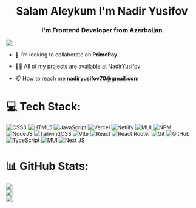 <h1 align="center">Salam Aleykum I'm Nadir Yusifov</h1>
<h3 align="center">I'm Frontend Developer from Azerbaijan</h3>

[![](https://visitcount.itsvg.in/api?id=NadirYusifov&icon=2&color=3)](https://visitcount.itsvg.in)

- 👯 I’m looking to collaborate on **PrimePay**

- 👨‍💻 All of my projects are available at <a href="https://github.com/NadirYusifov" target="blank">NadirYusifov</a>

- 📫 How to reach me **nadiryusifov70@gmail.com**




# 💻 Tech Stack:
![CSS3](https://img.shields.io/badge/css3-%231572B6.svg?style=for-the-badge&logo=css3&logoColor=white) ![HTML5](https://img.shields.io/badge/html5-%23E34F26.svg?style=for-the-badge&logo=html5&logoColor=white) ![JavaScript](https://img.shields.io/badge/javascript-%23323330.svg?style=for-the-badge&logo=javascript&logoColor=%23F7DF1E) ![Vercel](https://img.shields.io/badge/vercel-%23000000.svg?style=for-the-badge&logo=vercel&logoColor=white) ![Netlify](https://img.shields.io/badge/netlify-%23000000.svg?style=for-the-badge&logo=netlify&logoColor=#00C7B7) ![MUI](https://img.shields.io/badge/MUI-%230081CB.svg?style=for-the-badge&logo=mui&logoColor=white) ![NPM](https://img.shields.io/badge/NPM-%23CB3837.svg?style=for-the-badge&logo=npm&logoColor=white) ![NodeJS](https://img.shields.io/badge/node.js-6DA55F?style=for-the-badge&logo=node.js&logoColor=white) ![TailwindCSS](https://img.shields.io/badge/tailwindcss-%2338B2AC.svg?style=for-the-badge&logo=tailwind-css&logoColor=white) ![Vite](https://img.shields.io/badge/vite-%23646CFF.svg?style=for-the-badge&logo=vite&logoColor=white) ![React](https://img.shields.io/badge/react-%2320232a.svg?style=for-the-badge&logo=react&logoColor=%2361DAFB) ![React Router](https://img.shields.io/badge/React_Router-CA4245?style=for-the-badge&logo=react-router&logoColor=white) ![Git](https://img.shields.io/badge/git-%23F05033.svg?style=for-the-badge&logo=git&logoColor=white) ![GitHub](https://img.shields.io/badge/github-%23121011.svg?style=for-the-badge&logo=github&logoColor=white) ![TypeScript](https://img.shields.io/badge/typescript-%23007ACC.svg?style=for-the-badge&logo=typescript&logoColor=white) ![MUI](https://img.shields.io/badge/MUI-%230081CB.svg?style=for-the-badge&logo=mui&logoColor=white) ![Next JS](https://img.shields.io/badge/Next-black?style=for-the-badge&logo=next.js&logoColor=white)
# 📊 GitHub Stats:
![](https://github-readme-stats.vercel.app/api?username=NadirYusifov&theme=github_dark&hide_border=true&include_all_commits=false&count_private=false)<br/>
![](https://github-readme-streak-stats.herokuapp.com/?user=NadirYusifov&theme=github_dark&hide_border=true)<br/>
![](https://github-readme-stats.vercel.app/api/top-langs/?username=NadirYusifov&theme=github_dark&hide_border=true&include_all_commits=false&count_private=false&layout=compact)
